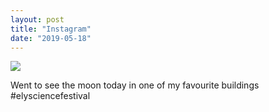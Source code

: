 ```yaml
---
layout: post
title: "Instagram"
date: "2019-05-18"
---
```


![](https://scontent.cdninstagram.com/vp/449048e9a3b8c773631df47c2202d4b1/5D5CBEDA/t51.2885-15/sh0.08/e35/s640x640/59039720_295823841305731_5622790602166953937_n.jpg?_nc_ht=scontent.cdninstagram.com)  

Went to see the moon today in one of my favourite buildings #elysciencefestival
